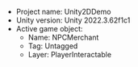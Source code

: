 <!-- UNITY CODE ASSIST INSTRUCTIONS START -->
- Project name: Unity2DDemo
- Unity version: Unity 2022.3.62f1c1
- Active game object:
  - Name: NPCMerchant
  - Tag: Untagged
  - Layer: PlayerInteractable
<!-- UNITY CODE ASSIST INSTRUCTIONS END -->